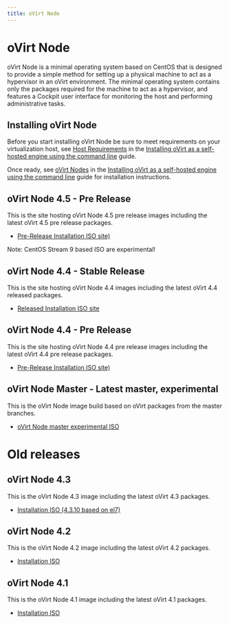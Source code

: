 ```yaml
---
title: oVirt Node
---
```

# oVirt Node

oVirt Node is a minimal operating system based on CentOS that is designed to provide a simple method for setting up a
physical machine to act as a hypervisor in an oVirt environment. The minimal operating system contains only the packages
required for the machine to act as a hypervisor, and features a Cockpit user interface for monitoring the host and
performing administrative tasks.

## Installing oVirt Node

Before you start installing oVirt Node be sure to meet requirements on your virtualization host, see
[Host Requirements](/documentation/installing_ovirt_as_a_self-hosted_engine_using_the_command_line/#host-requirements) in the
[Installing oVirt as a self-hosted engine using the command line](/documentation/installing_ovirt_as_a_self-hosted_engine_using_the_command_line/) guide.

<!--- You should also check your workstation has a supported web browser for using cockpit, see [http://cockpit-project.org/running.html](http://cockpit-project.org/running.html)
for the minimum browser requirements. --->

Once ready, see
[oVirt Nodes](/documentation/installing_ovirt_as_a_self-hosted_engine_using_the_command_line/#Red_Hat_Virtualization_Hosts_SHE_cli_deploy) in the
[Installing oVirt as a self-hosted engine using the command line](/documentation/installing_ovirt_as_a_self-hosted_engine_using_the_command_line/)
guide for installation instructions.

## oVirt Node 4.5 - Pre Release

This is the site hosting oVirt Node 4.5 pre release images including the latest oVirt 4.5 pre release packages.

* [Pre-Release Installation ISO site)](https://resources.ovirt.org/pub/ovirt-4.5-pre/iso/ovirt-node-ng-installer/)

Note: CentOS Stream 9 based ISO are experimental!


## oVirt Node 4.4 - Stable Release

This is the site hosting oVirt Node 4.4 images including the latest oVirt 4.4 released packages.

* [Released Installation ISO site](https://resources.ovirt.org/pub/ovirt-4.4/iso/ovirt-node-ng-installer/)

## oVirt Node 4.4 - Pre Release

This is the site hosting oVirt Node 4.4 pre release images including the latest oVirt 4.4 pre release packages.

* [Pre-Release Installation ISO site)](https://resources.ovirt.org/pub/ovirt-4.4-pre/iso/ovirt-node-ng-installer/)

## oVirt Node Master - Latest master, experimental

This is the oVirt Node image build based on oVirt packages from the master branches.

* [oVirt Node master experimental ISO](https://resources.ovirt.org/repos/ovirt/github-ci/ovirt-node-ng-image/)


# Old releases

## oVirt Node 4.3

This is the oVirt Node 4.3 image including the latest oVirt 4.3 packages.

* [Installation ISO (4.3.10 based on el7)](https://resources.ovirt.org/pub/ovirt-4.3/iso/ovirt-node-ng-installer/4.3.10-2020060117/el7/ovirt-node-ng-installer-4.3.10-2020060117.el7.iso)

## oVirt Node 4.2

This is the oVirt Node 4.2 image including the latest oVirt 4.2 packages.

* [Installation ISO](https://resources.ovirt.org/pub/ovirt-4.2/iso/ovirt-node-ng-installer/4.2.0-2019012210.el7/ovirt-node-ng-installer-4.2.0-2019012210.el7.iso)

## oVirt Node 4.1

This is the oVirt Node 4.1 image including the latest oVirt 4.1 packages.

* [Installation ISO](https://resources.ovirt.org/pub/ovirt-4.1/iso/ovirt-node-ng-installer-ovirt/4.1-2018012411/ovirt-node-ng-installer-ovirt-4.1-2018012411.iso)
